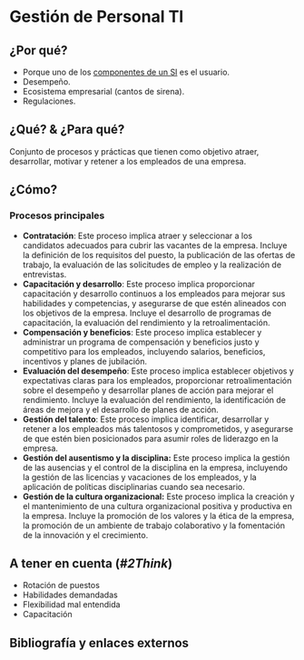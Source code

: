 # Gestión de Personal TI

## ¿Por qué?

- Porque uno de los [componentes de un SI](/temario/02-acercaDeLaDSI/t02-03-00-componentes.md) es el usuario.
- Desempeño.
- Ecosistema empresarial (cantos de sirena).
- Regulaciones.

## ¿Qué? & ¿Para qué?

Conjunto de procesos y prácticas que tienen como objetivo atraer, desarrollar, motivar y retener a los empleados de una empresa.

## ¿Cómo?

### Procesos principales

- **Contratación**: Este proceso implica atraer y seleccionar a los candidatos adecuados para cubrir las vacantes de la empresa. Incluye la definición de los requisitos del puesto, la publicación de las ofertas de trabajo, la evaluación de las solicitudes de empleo y la realización de entrevistas.
- **Capacitación y desarrollo**: Este proceso implica proporcionar capacitación y desarrollo continuos a los empleados para mejorar sus habilidades y competencias, y asegurarse de que estén alineados con los objetivos de la empresa. Incluye el desarrollo de programas de capacitación, la evaluación del rendimiento y la retroalimentación.
- **Compensación y beneficios**: Este proceso implica establecer y administrar un programa de compensación y beneficios justo y competitivo para los empleados, incluyendo salarios, beneficios, incentivos y planes de jubilación.
- **Evaluación del desempeño**: Este proceso implica establecer objetivos y expectativas claras para los empleados, proporcionar retroalimentación sobre el desempeño y desarrollar planes de acción para mejorar el rendimiento. Incluye la evaluación del rendimiento, la identificación de áreas de mejora y el desarrollo de planes de acción.
- **Gestión del talento**: Este proceso implica identificar, desarrollar y retener a los empleados más talentosos y comprometidos, y asegurarse de que estén bien posicionados para asumir roles de liderazgo en la empresa.
- **Gestión del ausentismo y la disciplina:** Este proceso implica la gestión de las ausencias y el control de la disciplina en la empresa, incluyendo la gestión de las licencias y vacaciones de los empleados, y la aplicación de políticas disciplinarias cuando sea necesario.
- **Gestión de la cultura organizacional:** Este proceso implica la creación y el mantenimiento de una cultura organizacional positiva y productiva en la empresa. Incluye la promoción de los valores y la ética de la empresa, la promoción de un ambiente de trabajo colaborativo y la fomentación de la innovación y el crecimiento.

## A tener en cuenta (*#2Think*)

- Rotación de puestos
- Habilidades demandadas
- Flexibilidad mal entendida
- Capacitación

## Bibliografía y enlaces externos

